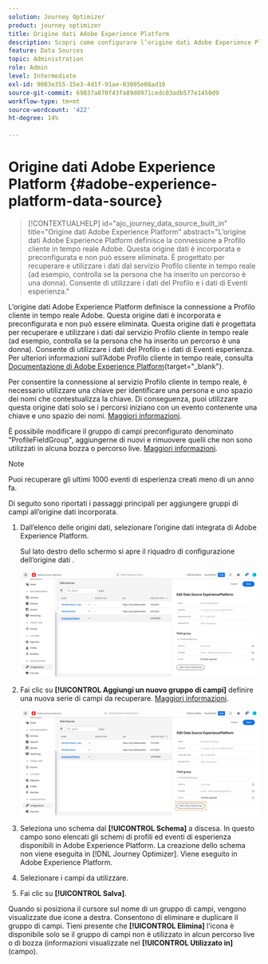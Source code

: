 ```yaml
---
solution: Journey Optimizer
product: journey optimizer
title: Origine dati Adobe Experience Platform
description: Scopri come configurare l’origine dati Adobe Experience Platform
feature: Data Sources
topic: Administration
role: Admin
level: Intermediate
exl-id: 9083e355-15e3-4d1f-91ae-03095e08ad16
source-git-commit: 69037a070f43fa89d0971cedc03adb577e1450d9
workflow-type: tm+mt
source-wordcount: '422'
ht-degree: 14%

---
```


# Origine dati Adobe Experience Platform {#adobe-experience-platform-data-source}

>[!CONTEXTUALHELP]
>id="ajo_journey_data_source_built_in"
>title="Origine dati Adobe Experience Platform"
>abstract="L’origine dati Adobe Experience Platform definisce la connessione a Profilo cliente in tempo reale Adobe. Questa origine dati è incorporata e preconfigurata e non può essere eliminata. È progettato per recuperare e utilizzare i dati dal servizio Profilo cliente in tempo reale (ad esempio, controlla se la persona che ha inserito un percorso è una donna). Consente di utilizzare i dati del Profilo e i dati di Eventi esperienza."

L’origine dati Adobe Experience Platform definisce la connessione a Profilo cliente in tempo reale Adobe. Questa origine dati è incorporata e preconfigurata e non può essere eliminata. Questa origine dati è progettata per recuperare e utilizzare i dati dal servizio Profilo cliente in tempo reale (ad esempio, controlla se la persona che ha inserito un percorso è una donna). Consente di utilizzare i dati del Profilo e i dati di Eventi esperienza. Per ulteriori informazioni sull’Adobe Profilo cliente in tempo reale, consulta [Documentazione di Adobe Experience Platform](https://experienceleague.adobe.com/docs/experience-platform/profile/home.html?lang=it){target=&quot;_blank&quot;}.


Per consentire la connessione al servizio Profilo cliente in tempo reale, è necessario utilizzare una chiave per identificare una persona e uno spazio dei nomi che contestualizza la chiave. Di conseguenza, puoi utilizzare questa origine dati solo se i percorsi iniziano con un evento contenente una chiave e uno spazio dei nomi. [Maggiori informazioni](../building-journeys/journey.md).

È possibile modificare il gruppo di campi preconfigurato denominato &quot;ProfileFieldGroup&quot;, aggiungerne di nuovi e rimuovere quelli che non sono utilizzati in alcuna bozza o percorso live. [Maggiori informazioni](../datasource/configure-data-sources.md#define-field-groups).


>[!NOTE]
>
>Puoi recuperare gli ultimi 1000 eventi di esperienza creati meno di un anno fa.

Di seguito sono riportati i passaggi principali per aggiungere gruppi di campi all’origine dati incorporata.

1. Dall’elenco delle origini dati, selezionare l’origine dati integrata di Adobe Experience Platform.

   Sul lato destro dello schermo si apre il riquadro di configurazione dell’origine dati .

   ![](assets/journey23.png)

1. Fai clic su **[!UICONTROL Aggiungi un nuovo gruppo di campi]** definire una nuova serie di campi da recuperare. [Maggiori informazioni](../datasource/configure-data-sources.md#define-field-groups).

   ![](assets/journey24.png)

1. Seleziona uno schema dal **[!UICONTROL Schema]** a discesa. In questo campo sono elencati gli schemi di profili ed eventi di esperienza disponibili in Adobe Experience Platform. La creazione dello schema non viene eseguita in [!DNL Journey Optimizer]. Viene eseguito in Adobe Experience Platform.
1. Selezionare i campi da utilizzare.
1. Fai clic su **[!UICONTROL Salva]**.

Quando si posiziona il cursore sul nome di un gruppo di campi, vengono visualizzate due icone a destra. Consentono di eliminare e duplicare il gruppo di campi. Tieni presente che **[!UICONTROL Elimina]** l’icona è disponibile solo se il gruppo di campi non è utilizzato in alcun percorso live o di bozza (informazioni visualizzate nel **[!UICONTROL Utilizzato in]** (campo).
